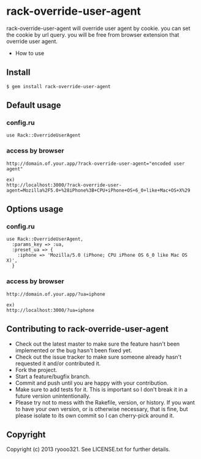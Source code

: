 # rack-override-user-agent

rack-override-user-agent will override user agent by cookie.
you can set the cookie by url query.
you will be free from browser extension that override user agent.

* How to use

## Install

    $ gem install rack-override-user-agent

## Default usage

### config.ru
    use Rack::OverrideUserAgent

### access by browser
    http://domain.of.your.app/?rack-override-user-agent="encoded user agent"
    
    ex)
    http://localhost:3000/?rack-override-user-agent=Mozilla%2F5.0+%28iPhone%3B+CPU+iPhone+OS+6_0+like+Mac+OS+X%29

## Options usage

### config.ru
    use Rack::OverrideUserAgent,
      :params_key => :ua,
      :preset_ua => {
        :iphone => 'Mozilla/5.0 (iPhone; CPU iPhone OS 6_0 like Mac OS X)',
      }

### access by browser
    http://domain.of.your.app/?ua=iphone
    
    ex)
    http://localhost:3000/?ua=iphone


## Contributing to rack-override-user-agent
 
* Check out the latest master to make sure the feature hasn't been implemented or the bug hasn't been fixed yet.
* Check out the issue tracker to make sure someone already hasn't requested it and/or contributed it.
* Fork the project.
* Start a feature/bugfix branch.
* Commit and push until you are happy with your contribution.
* Make sure to add tests for it. This is important so I don't break it in a future version unintentionally.
* Please try not to mess with the Rakefile, version, or history. If you want to have your own version, or is otherwise necessary, that is fine, but please isolate to its own commit so I can cherry-pick around it.

## Copyright

Copyright (c) 2013 ryooo321. See LICENSE.txt for further details.